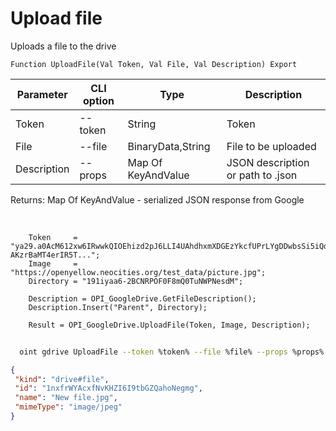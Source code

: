 ﻿---
sidebar_position: 4
---

# Upload file
 Uploads a file to the drive



`Function UploadFile(Val Token, Val File, Val Description) Export`

  | Parameter | CLI option | Type | Description |
  |-|-|-|-|
  | Token | --token | String | Token |
  | File | --file | BinaryData,String | File to be uploaded |
  | Description | --props | Map Of KeyAndValue | JSON description or path to .json |

  
  Returns:  Map Of KeyAndValue - serialized JSON response from Google

<br/>




```bsl title="Code example"
    Token     = "ya29.a0AcM612xw6IRwwkQIOEhizd2pJ6LLI4UAhdhxmXDGEzYkcfUPrLYgDDwbsSi5iQdc78WPs_1_Qor5KipuV6mAIvr6z-AKzrBaMT4erIR5T...";
    Image     = "https://openyellow.neocities.org/test_data/picture.jpg";
    Directory = "191iyaa6-2BCNRPOF0F8mQ0TuNWPNesdM";

    Description = OPI_GoogleDrive.GetFileDescription();
    Description.Insert("Parent", Directory);

    Result = OPI_GoogleDrive.UploadFile(Token, Image, Description);
```



```sh title="CLI command example"
    
  oint gdrive UploadFile --token %token% --file %file% --props %props%

```

```json title="Result"
{
 "kind": "drive#file",
 "id": "1nxfrWYAcxfNvKHZI6I9tbGZQahoNegmg",
 "name": "New file.jpg",
 "mimeType": "image/jpeg"
}
```
